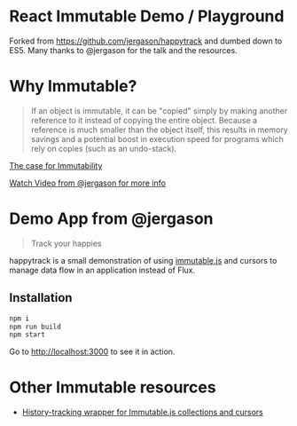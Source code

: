 # React Immutable Demo / Playground

Forked from https://github.com/jergason/happytrack and dumbed down to ES5. Many thanks to @jergason for the talk and the resources.

# Why Immutable?

>If an object is immutable, it can be "copied" simply by making another reference to it instead of copying the entire object. Because a reference is much smaller than the object itself, this results in memory savings and a potential boost in execution speed for programs which rely on copies (such as an undo-stack).

[The case for Immutability](https://github.com/facebook/immutable-js#the-case-for-immutability)

[Watch Video from @jergason for more info](http://youtu.be/Ofx0Gl5viqE?t=31m2s)

# Demo App from @jergason

> Track your happies

happytrack is a small demonstration of using [immutable.js](https://github.com/facebook/immutable-js)
and cursors to manage data flow in an application instead of Flux.

## Installation

```bash
npm i
npm run build
npm start
```

Go to [http://localhost:3000](http://localhost:3000) to see it in action.

# Other Immutable resources

* [History-tracking wrapper for Immutable.js collections and cursors](https://github.com/KualiCo/immutable-history)
